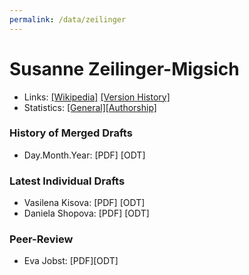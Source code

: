```yaml
---
permalink: /data/zeilinger
---
```


# Susanne Zeilinger-Migsich
- Links: [\[Wikipedia\]](https://de.wikipedia.org/wiki/Susanne_Zeilinger-Migsich) [\[Version History\]](https://de.wikipedia.org/w/index.php?title=Susanne_Zeilinger-Migsich&action=history)
- Statistics: [\[General\]](https://xtools.wmflabs.org/articleinfo/de.wikipedia.org/Susanne%20Zeilinger-Migsich)[\[Authorship\]](https://xtools.wmflabs.org/authorship/de.wikipedia.org/Susanne%20Zeilinger-Migsich/)

### History of Merged Drafts
- Day.Month.Year: [PDF\] [ODT\]

### Latest Individual Drafts
- Vasilena Kisova: [PDF\] [ODT\]
- Daniela Shopova: [PDF\] [ODT\]

### Peer-Review
- Eva Jobst: [PDF\][ODT\]
